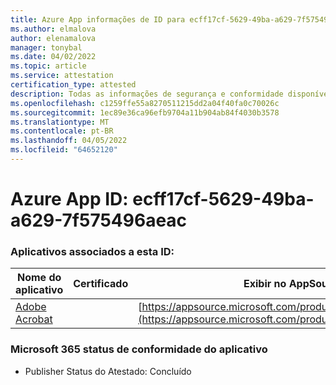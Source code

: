 ```yaml
---
title: Azure App informações de ID para ecff17cf-5629-49ba-a629-7f575496aeac
ms.author: elmalova
author: elenamalova
manager: tonybal
ms.date: 04/02/2022
ms.topic: article
ms.service: attestation
certification_type: attested
description: Todas as informações de segurança e conformidade disponíveis para ecff17cf-5629-49ba-a629-7f575496aeac.
ms.openlocfilehash: c1259ffe55a8270511215dd2a04f40fa0c70026c
ms.sourcegitcommit: 1ec89e36ca96efb9704a11b904ab84f4030b3578
ms.translationtype: MT
ms.contentlocale: pt-BR
ms.lasthandoff: 04/05/2022
ms.locfileid: "64652120"
---
```

# <a name="azure-app-id-ecff17cf-5629-49ba-a629-7f575496aeac"></a>Azure App ID: ecff17cf-5629-49ba-a629-7f575496aeac


### <a name="apps-associated-with-this-id"></a>Aplicativos associados a esta ID:
| **Nome do aplicativo** | **Certificado** | **Exibir no AppSource** |
|--------------|---------------|-----------------------|
| [Adobe Acrobat](../forward/WA200002564.md) |  | [https://appsource.microsoft.com/product/office/WA200002564](https://appsource.microsoft.com/product/office/WA200002564) |

### <a name="microsoft-365-app-compliance-status"></a>Microsoft 365 status de conformidade do aplicativo
- Publisher Status do Atestado: Concluído
